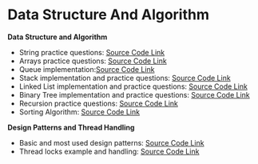 # Data Structure And Algorithm

**Data Structure and Algorithm**
- String practice questions: [Source Code Link](DataStructureAndAlgorithms/src/com/lav/string/questions)
- Arrays practice questions: [Source Code Link](DataStructureAndAlgorithms/src/com/lav/arrays/questions)
- Queue implementation:[Source Code Link](DataStructureAndAlgorithms/src/com/lav/queue)
- Stack implementation and practice questions: [Source Code Link](DataStructureAndAlgorithms/src/com/lav/stack)
- Linked List implementation and practice questions: [Source Code Link](DataStructureAndAlgorithms/src/com/lav/linkedlist)
- Binary Tree implementation and practice questions: [Source Code Link](DataStructureAndAlgorithms/src/com/lav/binarytree)
- Recursion practice questions: [Source Code Link](DataStructureAndAlgorithms/src/com/lav/recursion)
- Sorting Algorithm: [Source Code Link](DataStructureAndAlgorithms/src/com/lav/sort)

**Design Patterns and Thread Handling**
- Basic and most used design patterns: [Source Code Link](DataStructureAndAlgorithms/src/com/lav/design/pattern)
- Thread locks example and handling: [Source Code Link](DataStructureAndAlgorithms/src/com/lav/thread)
